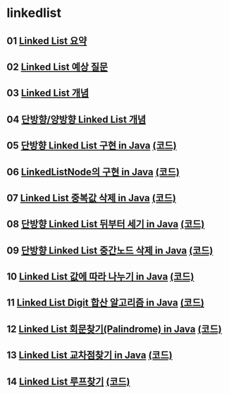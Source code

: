 # linkedlist

## 01 [Linked List 요약](https://github.com/DJ-archive/Algorithm-DataStructure/blob/main/0minyoung0/data_structure/linkedlist/LinkedListSummary.md)

## 02 [Linked List 예상 질문](https://github.com/DJ-archive/Algorithm-DataStructure/blob/main/0minyoung0/data_structure/linkedlist/LinkedListAnticipatedQuestions.md)

## 03 [Linked List 개념](https://youtu.be/DzGnME1jIwY)

## 04 [단방향/양방향 Linked List 개념](https://youtu.be/G4IIDyfoHeY)

## 05 [단방향 Linked List 구현 in Java](https://youtu.be/C1SDkdPvQPA) [(코드)](https://github.com/DJ-archive/Algorithm-DataStructure/blob/main/0minyoung0/data_structure/linkedlist/SinglyLinkedList.java)

## 06 [LinkedListNode의 구현 in Java](https://youtu.be/IrXYr7T8u_s) [(코드)](https://github.com/DJ-archive/Algorithm-DataStructure/blob/main/0minyoung0/data_structure/linkedlist/LinkedListNode.java)

## 07 [Linked List 중복값 삭제 in Java](https://youtu.be/Ce4baygLMz0) [(코드)](https://github.com/DJ-archive/Algorithm-DataStructure/blob/main/0minyoung0/data_structure/linkedlist/RemoveDups.java)

## 08 [단방향 Linked List 뒤부터 세기 in Java](https://youtu.be/Vb24scNDAVg) [(코드)](https://github.com/DJ-archive/Algorithm-DataStructure/blob/main/0minyoung0/data_structure/linkedlist/KthToLast.java)

## 09 [단방향 Linked List 중간노드 삭제 in Java](https://youtu.be/xI4iPEmkHlc) [(코드)](https://github.com/DJ-archive/Algorithm-DataStructure/blob/main/0minyoung0/data_structure/linkedlist/DeleteNode.java)

## 10 [Linked List 값에 따라 나누기 in Java](https://youtu.be/xufv1LUy42E) [(코드)](https://github.com/DJ-archive/Algorithm-DataStructure/blob/main/0minyoung0/data_structure/linkedlist/Partition.java)

## 11 [Linked List Digit 합산 알고리즘 in Java](https://youtu.be/vuJk2JZd3fI) [(코드)](https://github.com/DJ-archive/Algorithm-DataStructure/blob/main/0minyoung0/data_structure/linkedlist/Sumlists.java)

## 12 [Linked List 회문찾기(Palindrome) in Java](https://youtu.be/34zpNdrgnpA) [(코드)](https://github.com/DJ-archive/Algorithm-DataStructure/blob/main/0minyoung0/data_structure/linkedlist/IsPalindrome.java)

## 13 [Linked List 교차점찾기 in Java](https://youtu.be/dk4oFGJx3ps) [(코드)](https://github.com/DJ-archive/Algorithm-DataStructure/blob/main/0minyoung0/data_structure/linkedlist/GetIntersection.java)

## 14 [Linked List 루프찾기](https://youtu.be/AWWxMl9-8CY) [(코드)](https://github.com/DJ-archive/Algorithm-DataStructure/blob/main/0minyoung0/data_structure/linkedlist/FindLoop.java)
